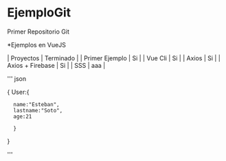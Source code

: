 # EjemploGit
Primer Repositorio Git

*Ejemplos en VueJS

  | Proyectos | Terminado |
  | Primer Ejemplo | Si |
  | Vue Cli | Si |
  | Axios | Si |
  | Axios + Firebase | Si |
  | SSS | aaa |


''' json

  {
    User:{
    
      name:"Esteban",
      lastname:"Soto",
      age:21
      
      }
      
   }
   
'''
